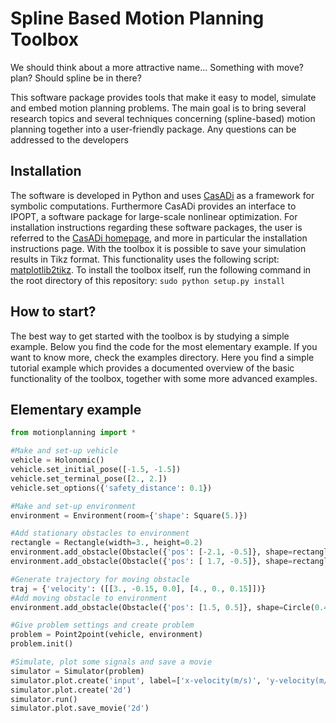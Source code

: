 # Spline Based Motion Planning Toolbox
We should think about a more attractive name...
Something with move? plan? 
Should spline be in there?

This software package provides tools that make it easy to model, simulate and embed motion planning problems. The main goal is to bring several research topics and several techniques concerning (spline-based) motion planning together into a user-friendly package.
Any questions can be addressed to the developers


## Installation
The software is developed in Python and uses [CasADi](https://github.com/casadi/casadi/wiki) as a framework for symbolic computations. Furthermore CasADi provides an interface to IPOPT, a software package for large-scale nonlinear optimization. For installation instructions regarding these software packages, the user is referred to the [CasADi homepage](https://github.com/casadi/casadi/wiki), and more in particular the installation instructions page.
With the toolbox it is possible to save your simulation results in Tikz format. This functionality uses the following script: [matplotlib2tikz](https://github.com/nschloe/matplotlib2tikz).
To install the toolbox itself, run the following command in the root directory of this repository: `sudo python setup.py install`

## How to start?
The best way to get started with the toolbox is by studying a simple example. Below you find the code for the most elementary example. If you want to know more, check the examples directory. Here you find a simple tutorial example which provides a documented overview of the basic functionality of the toolbox, together with some more advanced examples.

## Elementary example

```python
from motionplanning import *

#Make and set-up vehicle
vehicle = Holonomic()
vehicle.set_initial_pose([-1.5, -1.5])
vehicle.set_terminal_pose([2., 2.])
vehicle.set_options({'safety_distance': 0.1})

#Make and set-up environment
environment = Environment(room={'shape': Square(5.)})

#Add stationary obstacles to environment
rectangle = Rectangle(width=3., height=0.2)
environment.add_obstacle(Obstacle({'pos': [-2.1, -0.5]}, shape=rectangle))
environment.add_obstacle(Obstacle({'pos': [ 1.7, -0.5]}, shape=rectangle))

#Generate trajectory for moving obstacle
traj = {'velocity': ([[3., -0.15, 0.0], [4., 0., 0.15]])}
#Add moving obstacle to environment
environment.add_obstacle(Obstacle({'pos': [1.5, 0.5]}, shape=Circle(0.4),trajectory=traj))

#Give problem settings and create problem
problem = Point2point(vehicle, environment)
problem.init()

#Simulate, plot some signals and save a movie
simulator = Simulator(problem)
simulator.plot.create('input', label=['x-velocity(m/s)', 'y-velocity(m/s)'])
simulator.plot.create('2d')
simulator.run()
simulator.plot.save_movie('2d')
```